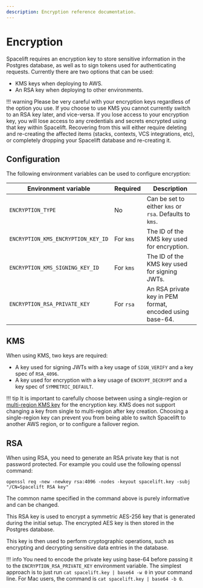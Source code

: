 ```yaml
---
description: Encryption reference documentation.
---
```


# Encryption

Spacelift requires an encryption key to store sensitive information in the Postgres database, as well as to sign tokens used for authenticating requests. Currently there are two options that can be used:

- KMS keys when deploying to AWS.
- An RSA key when deploying to other environments.

!!! warning
    Please be very careful with your encryption keys regardless of the option you use. If you choose to use KMS you cannot currently switch to an RSA key later, and vice-versa. If you lose access to your encryption key, you will lose access to any credentials and secrets encrypted using that key within Spacelift. Recovering from this will either require deleting and re-creating the affected items (stacks, contexts, VCS integrations, etc), or completely dropping your Spacelift database and re-creating it.

## Configuration

The following environment variables can be used to configure encryption:

| Environment variable               | Required  | Description                                              |
| ---------------------------------- | --------- | -------------------------------------------------------- |
| `ENCRYPTION_TYPE`                  | No        | Can be set to either `kms` or `rsa`. Defaults to `kms`.  |
| `ENCRYPTION_KMS_ENCRYPTION_KEY_ID` | For `kms` | The ID of the KMS key used for encryption.               |
| `ENCRYPTION_KMS_SIGNING_KEY_ID`    | For `kms` | The ID of the KMS key used for signing JWTs.             |
| `ENCRYPTION_RSA_PRIVATE_KEY`       | For `rsa` | An RSA private key in PEM format, encoded using base-64. |

## KMS

When using KMS, two keys are required:

- A key used for signing JWTs with a key usage of `SIGN_VERIFY` and a key spec of `RSA_4096`.
- A key used for encryption with a key usage of `ENCRYPT_DECRYPT` and a key spec of `SYMMETRIC_DEFAULT`.

!!! tip
    It is important to carefully choose between using a single-region or [multi-region KMS key](https://docs.aws.amazon.com/kms/latest/developerguide/multi-region-keys-overview.html) for the encryption key. KMS does not support changing a key from single to multi-region after key creation. Choosing a single-region key can prevent you from being able to switch Spacelift to another AWS region, or to configure a failover region.

## RSA

When using RSA, you need to generate an RSA private key that is not password protected. For example you could use the following openssl command:

```shell
openssl req -new -newkey rsa:4096 -nodes -keyout spacelift.key -subj "/CN=Spacelift RSA key"
```

The common name specified in the command above is purely informative and can be changed.

This RSA key is used to encrypt a symmetric AES-256 key that is generated during the initial setup. The encrypted AES key is then stored in the Postgres database.

This key is then used to perform cryptographic operations, such as encrypting and decrypting sensitive data entries in the database.

!!! info
    You need to encode the private key using base-64 before passing it to the `ENCRYPTION_RSA_PRIVATE_KEY` environment variable. The simplest approach is to just run `cat spacelift.key | base64 -w 0` in your command line. For Mac users, the command is `cat spacelift.key | base64 -b 0`.
